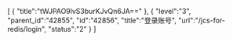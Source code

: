 [
	{
		"title":"tWJPAO9lvS3burKJvQn6JA=="
	},
	{
		"level":"3",
		"parent_id":"42855",
		"id":"42856",
		"title":"登录账号",
		"url":"/jcs-for-redis/login",
		"status":"2"
	}
]